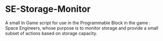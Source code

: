 # SE-Storage-Monitor
A small In Game script for use in the Programmable Block in the game : Space Engineers, whose purpose is to monitor storage and provide a small subset of actions based on storage capacity.
